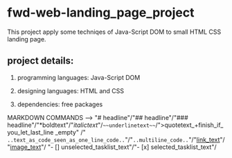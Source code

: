 # fwd-web-landing_page_project

This project apply some techniqes of Java-Script DOM to small HTML CSS landing page.

## project details:

1. programming languages: Java-Script DOM

2. designing languages: HTML and CSS

3. dependencies: free packages




































MARKDOWN COMMANDS -->
"# headline"/"## headline"/"### headline"/"*boldtext"/"*italictext*"/`~~underlinetext~~`/">quotetext_+finish_if_you_let_last_line _empty"
/"` ..text_as_code_seen_as_one_line_code..`"/"``` ..multiline_code.. ```"/"[link_text](link_path)"/"[image_text](image_path)"/
"- [] unselected_tasklist_text"/"- [x] selected_tasklist_text"/


